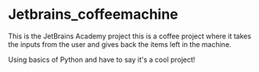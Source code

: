 # Jetbrains_coffeemachine

This is the JetBrains Academy project this is a coffee project where it takes the inputs from the user and gives back the items left in the machine.

Using basics of Python and have to say it's a cool project!

